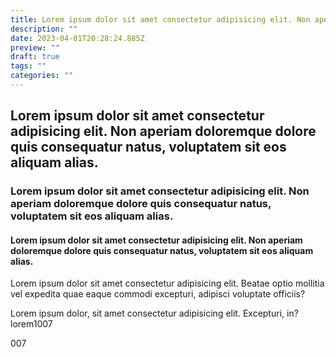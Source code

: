 ```yaml
---
title: Lorem ipsum dolor sit amet consectetur adipisicing elit. Non aperiam doloremque dolore quis consequatur natus, voluptatem sit eos aliquam alias.
description: ""
date: 2023-04-01T20:28:24.885Z
preview: ""
draft: true
tags: ""
categories: ""
---
```

## Lorem ipsum dolor sit amet consectetur adipisicing elit. Non aperiam doloremque dolore quis consequatur natus, voluptatem sit eos aliquam alias.
### Lorem ipsum dolor sit amet consectetur adipisicing elit. Non aperiam doloremque dolore quis consequatur natus, voluptatem sit eos aliquam alias.
#### Lorem ipsum dolor sit amet consectetur adipisicing elit. Non aperiam doloremque dolore quis consequatur natus, voluptatem sit eos aliquam alias.
Lorem ipsum dolor sit amet consectetur adipisicing elit. Beatae optio mollitia vel expedita quae eaque commodi excepturi, adipisci voluptate officiis?


Lorem ipsum dolor, sit amet consectetur adipisicing elit. Excepturi, in?
lorem1007

007